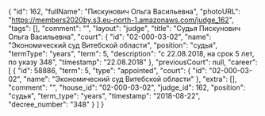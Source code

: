 {
    "id": 162,
    "fullName": "Пискунович Ольга Васильевна",
    "photoURL": "https://members2020by.s3.eu-north-1.amazonaws.com/judge_162",
    "tags": [],
    "comment": "",
    "layout": "judge",
    "title": "Судья Пискунович Ольга Васильевна",
    "court": {
        "id": "02-000-03-02",
        "name": "Экономический суд Витебской области",
        "position": "судья",
        "termType": "years",
        "term": 5,
        "description": "c 22.08.2018, на срок 5 лет, по указу 348",
        "timestamp": "22.08.2018"
    },
    "previousCourt": null,
    "career": [
        {
            "id": 58886,
            "term": 5,
            "type": "appointed",
            "court": {
                "id": "02-000-03-02",
                "name": "Экономический суд Витебской области"
            },
            "extra": [],
            "comment": "",
            "house_id": "02-000-03-02",
            "judge_id": 162,
            "position": "судья",
            "term_type": "years",
            "timestamp": "2018-08-22",
            "decree_number": "348"
        }
    ]
}